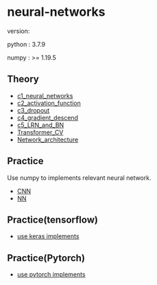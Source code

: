 # neural-networks





version:

python : 3.7.9

numpy : >= 1.19.5



## Theory

* [c1_neural_networks](/Theory/c1_neural_networks)
* [c2_activation_function](/Theory/c2_activation_function)
* [c3_dropout](/Theory/c3_dropout)
* [c4_gradient_descend](/Theory/c4_gradient_descend)
* [c5_LRN_and_BN](/Theory/c5_LRN_and_BN)
* [Transformer_CV](/Theory/Transformer_CV)
* [Network_architecture](/Theory/Network_architecture)



## Practice

Use numpy to implements relevant neural network.

* [CNN](/Practice/CNN)
* [NN](/Practice/NN)



## Practice(tensorflow)

* [use keras implements](/Practice/keras_reproduce_NN)



## Practice(Pytorch)

* [use pytorch implements](/Practice/pytorch_CNN)